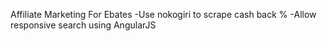Affiliate Marketing For Ebates
-Use nokogiri to scrape cash back %
-Allow responsive search using AngularJS